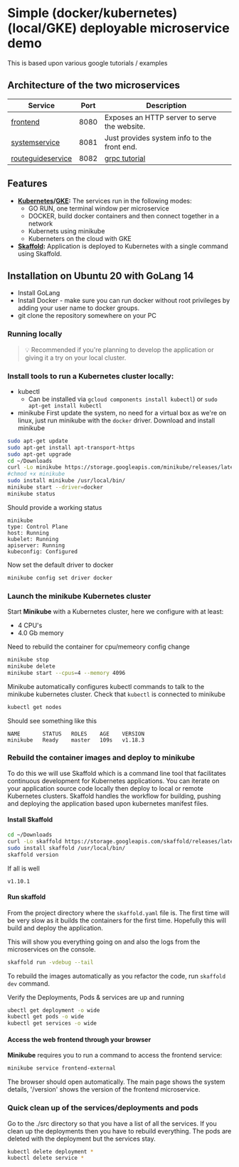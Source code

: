 # Simple (docker/kubernetes) (local/GKE) deployable microservice demo

This is based upon various google tutorials / examples

## Architecture of the two microservices

| Service                                              | Port | Description                                    |
| ---------------------------------------------------- | ----- | ----------------------------------------------|
| [frontend](./services/frontend)                      | 8080  | Exposes an HTTP server to serve the website.  |
| [systemservice](./services/systemservice)            | 8081  | Just provides system info to the front end.   |
| [routeguideservice](./services/routeguideservice)    | 8082  | [grpc tutorial](https://www.grpc.io/docs/languages/go/basics/) |


## Features

- **[Kubernetes](https://kubernetes.io)/[GKE](https://cloud.google.com/kubernetes-engine/):**
  The services run in the following modes:
   - GO RUN, one terminal window per microservice
   - DOCKER, build docker containers and then connect together in a network
   - Kubernets using minikube
   - Kuberneters on the cloud with GKE
- **[Skaffold](https://skaffold.dev):** Application
  is deployed to Kubernetes with a single command using Skaffold.

## Installation on Ubuntu 20 with GoLang 14
* Install GoLang
* Install Docker - make sure you can run docker without root privileges by adding your user name to docker groups.
* git clone the repository somewhere on your PC

### Running locally
> 💡 Recommended if you're planning to develop the application or giving it a try on your local cluster.

### Install tools to run a Kubernetes cluster locally:
* kubectl
  - Can be installed via `gcloud components install kubectl`) or `sudo apt-get install kubectl`
* minikube
First update the system, no need for a virtual box as we're on linux, just run minikube with
the `docker` driver. Download and install minikube
```bash
sudo apt-get update
sudo apt-get install apt-transport-https
sudo apt-get upgrade
cd ~/Downloads
curl -Lo minikube https://storage.googleapis.com/minikube/releases/latest/minikube-linux-amd64
#chmod +x minikube
sudo install minikube /usr/local/bin/
minikube start --driver=docker
minikube status
```
Should provide a working status
```
minikube
type: Control Plane
host: Running
kubelet: Running
apiserver: Running
kubeconfig: Configured
```
Now set the default driver to docker
```bash
minikube config set driver docker
```
### Launch the minikube Kubernetes cluster
Start **Minikube** with a Kubernetes cluster, here we configure with at least:
 - 4 CPU's
 - 4.0 Gb memory

Need to rebuild the container for cpu/memeory config change
```bash
minikube stop
minikube delete
minikube start --cpus=4 --memory 4096
```
Minikube automatically configures kubectl commands to talk to the minikube kubernetes cluster. Check
that `kubectl` is connected to minikube
```bash
kubectl get nodes
```
Should see something like this
```
NAME       STATUS   ROLES    AGE    VERSION
minikube   Ready    master   109s   v1.18.3
```
### Rebuild the container images and deploy to minikube
To do this we will use Skaffold which is a command line tool that facilitates continuous
development for Kubernetes applications. You can iterate on your application source code
locally then deploy to local or remote Kubernetes clusters. Skaffold handles the workflow
for building, pushing and deploying the application based upon kubernetes manifest files.

#### Install Skaffold
```bash
cd ~/Downloads
curl -Lo skaffold https://storage.googleapis.com/skaffold/releases/latest/skaffold-linux-amd64
sudo install skaffold /usr/local/bin/
skaffold version
```
If all is well
```
v1.10.1
```

#### Run skaffold
From the project directory where the `skaffold.yaml` file is.  The first time will be very slow as it builds the containers for
the first time.  Hopefully this will build and deploy the application.

This will show you everything going on and also the logs from the microservices on the console.
```bash
skaffold run -vdebug --tail
```

To rebuild the images automatically as you refactor the code, run `skaffold dev` command.

Verify the Deployments, Pods & services are up and running
```bash
ubectl get deployment -o wide
kubectl get pods -o wide
kubectl get services -o wide
```
#### Access the web frontend through your browser
**Minikube** requires you to run a command to access the frontend service:

```bash
minikube service frontend-external
```

The browser should open automatically.  The main page shows the system details, '/version' shows the version of the frontend
microservice.

### Quick clean up of the services/deployments and pods
Go to the ./src directory so that you have a list of all the services.  If you clean up the deployments then you have
to rebuild everything.  The pods are deleted with the deployment but the services stay.
```bash
kubectl delete deployment *
kubectl delete service *
```
